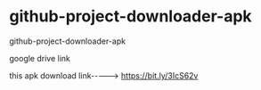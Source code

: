 # github-project-downloader-apk
github-project-downloader-apk

google drive link

this apk download link-----> https://bit.ly/3IcS62v
